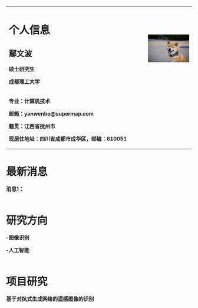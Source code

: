 <table border="0">
  <tr>
    <td width="75%">
      <h1>个人信息</h1>
      <h2>鄢文波</h2>
      <p><b>硕士研究生</b></p>
      <p><b>成都理工大学</b></p>
    </td>
    <td width="25%">
      <img src="/zhengjianzhao.jpg" width="100%">      
    <tr>
      <td>
        <p><b>专业：计算机技术</b></p>
        <p><b>邮箱：yanwenbo@supermap.com</b></p>
        <p><b>籍贯：江西省抚州市</b></p>
        <p><b>现居住地址：四川省成都市成华区，邮编：610051</b></p>
      </td>
    </tr>
  </tr>
</table>
<table border="0">
  <tr>
    <h1>最新消息</h1>
    <p><b>消息1：</b></p>
  </tr>
</table>
<table border="0">
  <tr>
    <h1>研究方向</h1>
    <p><b>-图像识别</b></p>
    <p><b>-人工智能</b></p>
  </tr>
</table>
<table border="0">
  <tr>
    <h1>项目研究</h1>
    <p><b>基于对抗式生成网络的遥感图像的识别</b></p>
  </tr>
</table>

